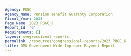 ```yaml
---
Agency: PBGC
Agency_Name: Pension Benefit Guaranty Corporation
Fiscal_Year: 2023
Page_Name: 2023_PBGC_6
Report_Id: '6'
Requirements: []
layout: congressional-reports
permalink: /resources/congressional-reports/2023_PBGC_6
title: OMB Government Wide Improper Payment Report
---
```

